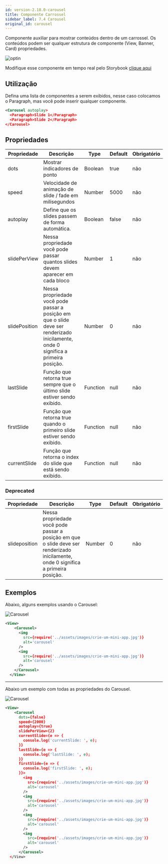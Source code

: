 ```yaml
---
id: version-2.18.0-carousel
title: Componente Carrossel
sidebar_label: 7.4 Carousel
original_id: carousel
---
```



Componente auxiliar para mostrar conteúdos dentro de um carrossel.
Os conteúdos podem ser qualquer estrutura de componente (View, Banner, Card)
propriedades.

![optin](assets/images_components/v2.0.0/Carousel.png)

 Modifique esse componente em tempo real pelo Storybook [clique aqui](https://ame-miniapp-components.calindra.com.br/storybook/?path=/story/organiza%C3%A7%C3%A3o-carousel--basic)

## Utilização

Defina uma lista de componentes a serem exibidos, nesse caso colocamos o Paragraph, mas você pode inserir qualquer componente.

```xml harmony
<Carousel autoplay>
  <Paragraph>Slide 1</Paragraph>
  <Paragraph>Slide 2</Paragraph>
</Carousel>
```

## Propriedades

| Propriedade   | Descrição                                                                                                                           | Type     | Default | Obrigatório |
|---------------|-------------------------------------------------------------------------------------------------------------------------------------|----------|---------|-------------|
| dots          | Mostrar indicadores de ponto                                                                                                        | Boolean  | true    | não         |
| speed         | Velocidade de animação de slide / fade em milisegundos                                                                              | Number   | 5000    | não         |
| autoplay      | Define que os slides passem de forma automática.                                                                                    | Boolean  | false   | não         |
| slidePerView  | Nessa propriedade você pode passar quantos slides devem aparecer em cada bloco                                                      | Number   | 1       | não         |
| slidePosition | Nessa propriedade você pode passar a posição em que o slide deve ser renderizado inicilamente, onde 0 significa a primeira posição. | Number   | 0       | não         |
| lastSlide     | Função que retorna true sempre que o último slide estiver sendo exibido.                                                            | Function | null    | não         |
| firstSlide    | Função que retorna true quando o primeiro slide estiver sendo exibido.                                                              | Function | null    | não         |
| currentSlide  | Função que retorna o index do slide que está sendo exibido.                                                                         | Function | null    | não         |


### Deprecated

| Propriedade   | Descrição                                                                                                                           | Type   | Default | Obrigatório |
|---------------|-------------------------------------------------------------------------------------------------------------------------------------|--------|---------|-------------|
| slideposition | Nessa propriedade você pode passar a posição em que o slide deve ser renderizado inicilamente, onde 0 significa a primeira posição. | Number | 0       | não         |

## Exemplos

Abaixo, alguns exemplos usando o Carousel:

![Carousel](assets/images_components/v2.18.0/carousel_ex1.png)

```xml
<View>
    <Carousel>
      <img
        src={require('../assets/images/crie-um-mini-app.jpg')}
        alt='carousel'
      />
      <img
        src={require('../assets/images/crie-um-mini-app.jpg')}
        alt='carousel'
      />
    </Carousel>
  </View>
```

---

Abaixo um exemplo com todas as propriedades do Carousel.

![Carousel](assets/images_components/v2.18.0/carousel_ex2.png)

```xml
<View>
    <Carousel
      dots={false}
      speed={2000}
      autoplay={true}
      slidePerView={2}
      currentSlide={e => {
        console.log('currentSlide: ', e);
      }}
      lastSlide={e => {
        console.log('lastSlide: ', e);
      }}
      firstSlide={e => {
        console.log('firstSlide: ', e);
      }}>
        <img
          src={require('../assets/images/crie-um-mini-app.jpg')}
          alt='carousel'
        />
        <img
          src={require('../assets/images/crie-um-mini-app.jpg')}
          alt='carousel'
        />
        <img
          src={require('../assets/images/crie-um-mini-app.jpg')}
          alt='carousel'
        />
        <img
          src={require('../assets/images/crie-um-mini-app.jpg')}
          alt='carousel'
        />
      </Carousel>
  </View>
```
